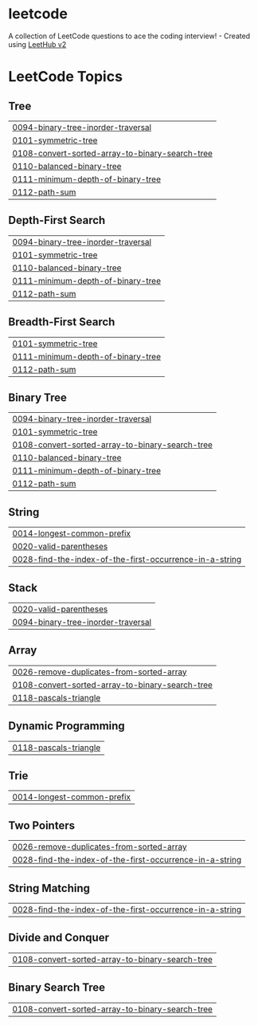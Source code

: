 # leetcode
A collection of LeetCode questions to ace the coding interview! - Created using [LeetHub v2](https://github.com/arunbhardwaj/LeetHub-2.0)

<!---LeetCode Topics Start-->
# LeetCode Topics
## Tree
|  |
| ------- |
| [0094-binary-tree-inorder-traversal](https://github.com/azaz0101/leetcode/tree/master/0094-binary-tree-inorder-traversal) |
| [0101-symmetric-tree](https://github.com/azaz0101/leetcode/tree/master/0101-symmetric-tree) |
| [0108-convert-sorted-array-to-binary-search-tree](https://github.com/azaz0101/leetcode/tree/master/0108-convert-sorted-array-to-binary-search-tree) |
| [0110-balanced-binary-tree](https://github.com/azaz0101/leetcode/tree/master/0110-balanced-binary-tree) |
| [0111-minimum-depth-of-binary-tree](https://github.com/azaz0101/leetcode/tree/master/0111-minimum-depth-of-binary-tree) |
| [0112-path-sum](https://github.com/azaz0101/leetcode/tree/master/0112-path-sum) |
## Depth-First Search
|  |
| ------- |
| [0094-binary-tree-inorder-traversal](https://github.com/azaz0101/leetcode/tree/master/0094-binary-tree-inorder-traversal) |
| [0101-symmetric-tree](https://github.com/azaz0101/leetcode/tree/master/0101-symmetric-tree) |
| [0110-balanced-binary-tree](https://github.com/azaz0101/leetcode/tree/master/0110-balanced-binary-tree) |
| [0111-minimum-depth-of-binary-tree](https://github.com/azaz0101/leetcode/tree/master/0111-minimum-depth-of-binary-tree) |
| [0112-path-sum](https://github.com/azaz0101/leetcode/tree/master/0112-path-sum) |
## Breadth-First Search
|  |
| ------- |
| [0101-symmetric-tree](https://github.com/azaz0101/leetcode/tree/master/0101-symmetric-tree) |
| [0111-minimum-depth-of-binary-tree](https://github.com/azaz0101/leetcode/tree/master/0111-minimum-depth-of-binary-tree) |
| [0112-path-sum](https://github.com/azaz0101/leetcode/tree/master/0112-path-sum) |
## Binary Tree
|  |
| ------- |
| [0094-binary-tree-inorder-traversal](https://github.com/azaz0101/leetcode/tree/master/0094-binary-tree-inorder-traversal) |
| [0101-symmetric-tree](https://github.com/azaz0101/leetcode/tree/master/0101-symmetric-tree) |
| [0108-convert-sorted-array-to-binary-search-tree](https://github.com/azaz0101/leetcode/tree/master/0108-convert-sorted-array-to-binary-search-tree) |
| [0110-balanced-binary-tree](https://github.com/azaz0101/leetcode/tree/master/0110-balanced-binary-tree) |
| [0111-minimum-depth-of-binary-tree](https://github.com/azaz0101/leetcode/tree/master/0111-minimum-depth-of-binary-tree) |
| [0112-path-sum](https://github.com/azaz0101/leetcode/tree/master/0112-path-sum) |
## String
|  |
| ------- |
| [0014-longest-common-prefix](https://github.com/azaz0101/leetcode/tree/master/0014-longest-common-prefix) |
| [0020-valid-parentheses](https://github.com/azaz0101/leetcode/tree/master/0020-valid-parentheses) |
| [0028-find-the-index-of-the-first-occurrence-in-a-string](https://github.com/azaz0101/leetcode/tree/master/0028-find-the-index-of-the-first-occurrence-in-a-string) |
## Stack
|  |
| ------- |
| [0020-valid-parentheses](https://github.com/azaz0101/leetcode/tree/master/0020-valid-parentheses) |
| [0094-binary-tree-inorder-traversal](https://github.com/azaz0101/leetcode/tree/master/0094-binary-tree-inorder-traversal) |
## Array
|  |
| ------- |
| [0026-remove-duplicates-from-sorted-array](https://github.com/azaz0101/leetcode/tree/master/0026-remove-duplicates-from-sorted-array) |
| [0108-convert-sorted-array-to-binary-search-tree](https://github.com/azaz0101/leetcode/tree/master/0108-convert-sorted-array-to-binary-search-tree) |
| [0118-pascals-triangle](https://github.com/azaz0101/leetcode/tree/master/0118-pascals-triangle) |
## Dynamic Programming
|  |
| ------- |
| [0118-pascals-triangle](https://github.com/azaz0101/leetcode/tree/master/0118-pascals-triangle) |
## Trie
|  |
| ------- |
| [0014-longest-common-prefix](https://github.com/azaz0101/leetcode/tree/master/0014-longest-common-prefix) |
## Two Pointers
|  |
| ------- |
| [0026-remove-duplicates-from-sorted-array](https://github.com/azaz0101/leetcode/tree/master/0026-remove-duplicates-from-sorted-array) |
| [0028-find-the-index-of-the-first-occurrence-in-a-string](https://github.com/azaz0101/leetcode/tree/master/0028-find-the-index-of-the-first-occurrence-in-a-string) |
## String Matching
|  |
| ------- |
| [0028-find-the-index-of-the-first-occurrence-in-a-string](https://github.com/azaz0101/leetcode/tree/master/0028-find-the-index-of-the-first-occurrence-in-a-string) |
## Divide and Conquer
|  |
| ------- |
| [0108-convert-sorted-array-to-binary-search-tree](https://github.com/azaz0101/leetcode/tree/master/0108-convert-sorted-array-to-binary-search-tree) |
## Binary Search Tree
|  |
| ------- |
| [0108-convert-sorted-array-to-binary-search-tree](https://github.com/azaz0101/leetcode/tree/master/0108-convert-sorted-array-to-binary-search-tree) |
<!---LeetCode Topics End-->